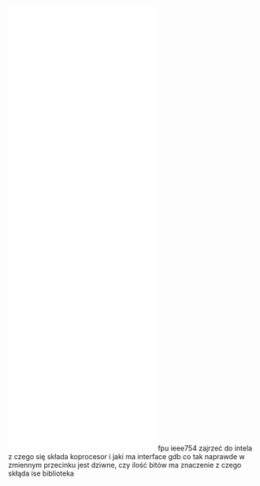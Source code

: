 ![](Notatki/Semestr%204/Organizacja%20i%20architektura%20komputerów/Labolatoria/Labolatorium%205/getClock.s)
![](Notatki/Semestr%204/Organizacja%20i%20architektura%20komputerów/Labolatoria/Labolatorium%205/main.c)
![](Notatki/Semestr%204/Organizacja%20i%20architektura%20komputerów/Labolatoria/Labolatorium%205/main2col.c)
![](Notatki/Semestr%204/Organizacja%20i%20architektura%20komputerów/Labolatoria/Labolatorium%205/main2row.c)
![](Notatki/Semestr%204/Organizacja%20i%20architektura%20komputerów/Labolatoria/Labolatorium%205/main3.c)
![](Notatki/Semestr%204/Organizacja%20i%20architektura%20komputerów/Labolatoria/Labolatorium%205/main4.c)
fpu ieee754 
zajrzeć do intela z czego się składa koprocesor i jaki ma interface
gdb
co tak naprawde w zmiennym przecinku jest dziwne, czy ilość bitów ma znaczenie
z czego skłąda ise biblioteka